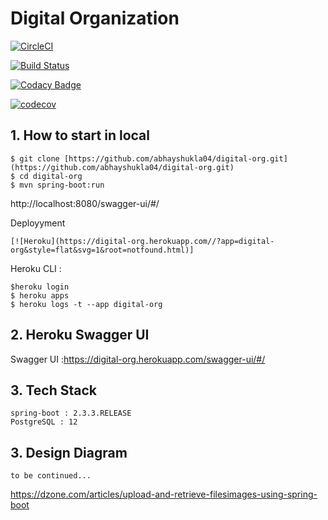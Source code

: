 # Digital Organization

[![CircleCI](https://circleci.com/gh/abhayshukla04/digital-org.svg?style=svg&circle-token=31bf8b5fd55119ac94b0c8bd9b04713467d392bb)](https://circleci.com/gh/abhayshukla04/digital-org)

[![Build Status](https://travis-ci.com/abhayshukla04/digital-org.svg?token=uk63pxdAgoFGezW3mmw9&branch=master)](https://travis-ci.com/abhayshukla04/digital-org)

[![Codacy Badge](https://app.codacy.com/project/badge/Grade/e96517f467ff49e38e839728dd71d8fa)](https://www.codacy.com?utm_source=github.com&amp;utm_medium=referral&amp;utm_content=abhayshukla04/digital-org&amp;utm_campaign=Badge_Grade)

[![codecov](https://codecov.io/gh/abhayshukla04/digital-org/branch/master/graph/badge.svg?token=2UCY3W0QLK)](https://codecov.io/gh/abhayshukla04/digital-org)

## 1. How to start in local
```
$ git clone [https://github.com/abhayshukla04/digital-org.git](https://github.com/abhayshukla04/digital-org.git)
$ cd digital-org
$ mvn spring-boot:run

```

http://localhost:8080/swagger-ui/#/

Deployyment 

    [![Heroku](https://digital-org.herokuapp.com//?app=digital-org&style=flat&svg=1&root=notfound.html)]

Heroku CLI :
```
$heroku login
$ heroku apps
$ heroku logs -t --app digital-org
```
## 2. Heroku Swagger UI
Swagger UI :https://digital-org.herokuapp.com/swagger-ui/#/


## 3. Tech Stack
```
spring-boot : 2.3.3.RELEASE
PostgreSQL : 12
```
## 3. Design Diagram
```
to be continued...
```

https://dzone.com/articles/upload-and-retrieve-filesimages-using-spring-boot
